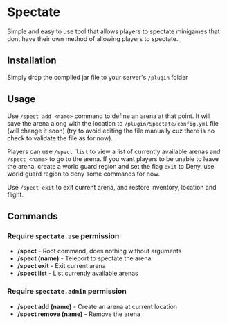 # Spectate

  Simple and easy to use tool that allows players to spectate minigames that dont have their own method of allowing players to spectate.

## Installation

  Simply drop the compiled jar file to your server's `/plugin` folder

## Usage

  Use `/spect add <name>` command to define an arena at that point. It will save the arena along with the location to `/plugin/Spectate/config.yml` file (will change it soon) (try to avoid editing the file manually cuz there is no check to validate the file as for now). 
  
  Players can use `/spect list` to view a list of currently available arenas and `/spect <name>` to go to the arena. If you want players to be unable to leave the arena, create a world guard region and set the flag `exit` to Deny. use world guard region to deny some commands for now.
  
  Use `/spect exit` to exit current arena, and restore inventory, location and flight.

## Commands

### Require `spectate.use` permission
- **/spect** - Root command, does nothing without arguments
- **/spect (name)** - Teleport to spectate the arena
- **/spect exit** - Exit current arena 
- **/spect list** - List currently available arenas

### Require `spectate.admin` permission
- **/spect add (name)** - Create an arena at current location
- **/spect remove (name)** - Remove the arena

